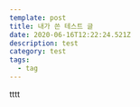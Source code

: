 ```yaml
---
template: post
title: 내가 쓴 테스트 글
date: 2020-06-16T12:22:24.521Z
description: test
category: test
tags:
  - tag
---
```

tttt